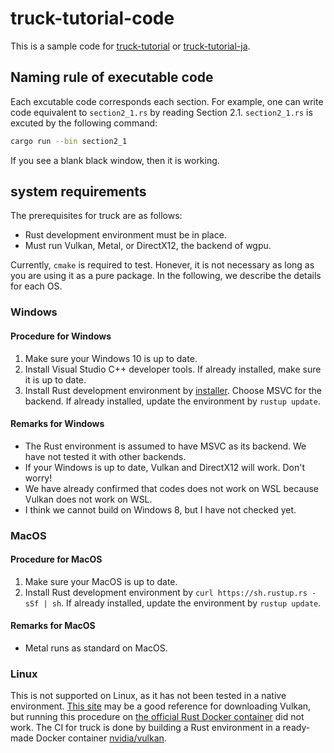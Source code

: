 # truck-tutorial-code

This is a sample code for [truck-tutorial](https://ricos.gitlab.io/truck-tutorial/v0.1) or [truck-tutorial-ja](https://ricos.gitlab.io/truck-tutorial-ja/v0.1).

## Naming rule of executable code

Each excutable code corresponds each section. For example, one can write code equivalent to `section2_1.rs` by reading Section 2.1. `section2_1.rs` is excuted by the following command:

```bash
cargo run --bin section2_1
```

If you see a blank black window, then it is working.

## system requirements

The prerequisites for truck are as follows:

- Rust development environment must be in place.
- Must run Vulkan, Metal, or DirectX12, the backend of wgpu.

Currently, `cmake` is required to test. Honever, it is not necessary as long as you are using it as a pure package. In the following, we describe the details for each OS.

### Windows

#### Procedure for Windows

1. Make sure your Windows 10 is up to date.
2. Install Visual Studio C++ developer tools. If already installed, make sure it is up to date.
3. Install Rust development environment by [installer](https://www.rust-lang.org/tools/install). Choose MSVC for the backend. If already installed, update the environment by `rustup update`.

#### Remarks for Windows

- The Rust environment is assumed to have MSVC as its backend. We have not tested it with other backends.
- If your Windows is up to date, Vulkan and DirectX12 will work. Don't worry!
- We have already confirmed that codes does not work on WSL because Vulkan does not work on WSL.
- I think we cannot build on Windows 8, but I have not checked yet.

### MacOS

#### Procedure for MacOS

1. Make sure your MacOS is up to date.
2. Install Rust development environment by `curl https://sh.rustup.rs -sSf | sh`. If already installed, update the environment by `rustup update`.

#### Remarks for MacOS

- Metal runs as standard on MacOS.

### Linux

This is not supported on Linux, as it has not been tested in a native environment. [This site](https://vulkan.lunarg.com/doc/sdk/1.2.162.1/linux/getting_started_ubuntu.html) may be a good reference for downloading Vulkan, but running this procedure on [the official Rust Docker container](https://hub.docker.com/_/rust) did not work. The CI for truck is done by building a Rust environment in a ready-made Docker container [nvidia/vulkan](https://hub.docker.com/r/nvidia/vulkan).
